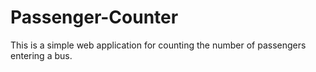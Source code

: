 # Passenger-Counter
This is a simple web application for counting the number of passengers entering a bus.
